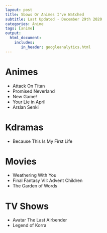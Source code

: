 ```yaml
---
layout: post
title: Sbows Or Animes I've Watched
subtitle: Last Updated - December 29th 2020  
categories: Anime 
tags: [anime]
output: 
  html_document:
    includes:
       in_header: googleanalytics.html 
---
```

# Animes
* Attack On Titan
* Promised Neverland
* New Game! 
* Your Lie in April
* Arslan Senki 

# Kdramas
* Because This Is My First Life 

# Movies 
* Weathering With You
* Final Fantasy VII: Advent Children
* The Garden of Words 

# TV Shows
* Avatar The Last Airbender
* Legend of Korra
